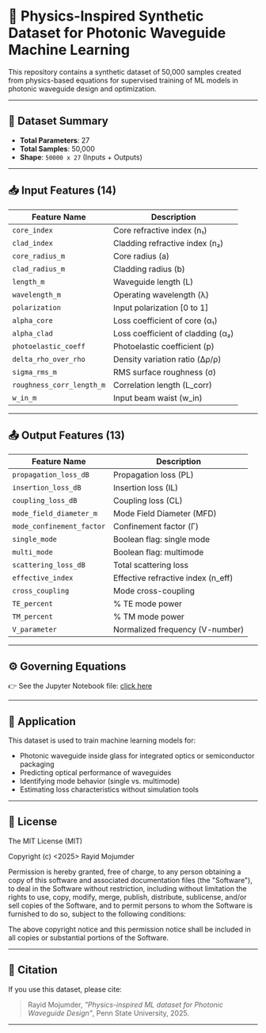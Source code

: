# 📡 Physics-Inspired Synthetic Dataset for Photonic Waveguide Machine Learning

This repository contains a synthetic dataset of 50,000 samples created from physics-based equations for supervised training of ML models in photonic waveguide design and optimization.

---

## 📁 Dataset Summary

- **Total Parameters**: 27
- **Total Samples**: 50,000
- **Shape**: `50000 x 27` (Inputs + Outputs)

---

## 📥 Input Features (14)

| Feature Name            | Description                          |
|------------------------|--------------------------------------|
| `core_index`           | Core refractive index (n₁)           |
| `clad_index`           | Cladding refractive index (n₂)       |
| `core_radius_m`        | Core radius (a)                      |
| `clad_radius_m`        | Cladding radius (b)                  |
| `length_m`             | Waveguide length (L)                 |
| `wavelength_m`         | Operating wavelength (λ)             |
| `polarization`         | Input polarization [0 to 1]          |
| `alpha_core`           | Loss coefficient of core (α₁)        |
| `alpha_clad`           | Loss coefficient of cladding (α₂)    |
| `photoelastic_coeff`   | Photoelastic coefficient (p)         |
| `delta_rho_over_rho`   | Density variation ratio (Δρ/ρ)       |
| `sigma_rms_m`          | RMS surface roughness (σ)            |
| `roughness_corr_length_m` | Correlation length (L_corr)       |
| `w_in_m`               | Input beam waist (w_in)              |

---

## 📤 Output Features (13)

| Feature Name              | Description                             |
|--------------------------|-----------------------------------------|
| `propagation_loss_dB`    | Propagation loss (PL)                   |
| `insertion_loss_dB`      | Insertion loss (IL)                     |
| `coupling_loss_dB`       | Coupling loss (CL)                      |
| `mode_field_diameter_m`  | Mode Field Diameter (MFD)               |
| `mode_confinement_factor`| Confinement factor (Γ)                 |
| `single_mode`            | Boolean flag: single mode               |
| `multi_mode`             | Boolean flag: multimode                 |
| `scattering_loss_dB`     | Total scattering loss                   |
| `effective_index`        | Effective refractive index (n_eff)      |
| `cross_coupling`         | Mode cross-coupling                     |
| `TE_percent`             | % TE mode power                         |
| `TM_percent`             | % TM mode power                         |
| `V_parameter`            | Normalized frequency (V-number)         |

---

## ⚙️ Governing Equations
👉 See the Jupyter Notebook file: [click here](https://github.com/rayid-mojumder/Physics-inspired-ML-dataset-for-Photonic-Waveguide-Design/blob/main/data/Governing_Physics_Equations.ipynb)

---


## 🧠 Application

This dataset is used to train machine learning models for:
- Photonic waveguide inside glass for integrated optics or semiconductor packaging 
- Predicting optical performance of waveguides
- Identifying mode behavior (single vs. multimode)
- Estimating loss characteristics without simulation tools

---

## 📜 License

The MIT License (MIT)

Copyright (c) <2025> Rayid Mojumder

Permission is hereby granted, free of charge, to any person obtaining a copy
of this software and associated documentation files (the "Software"), to deal
in the Software without restriction, including without limitation the rights
to use, copy, modify, merge, publish, distribute, sublicense, and/or sell
copies of the Software, and to permit persons to whom the Software is
furnished to do so, subject to the following conditions:

The above copyright notice and this permission notice shall be included in
all copies or substantial portions of the Software.

---

## 🤝 Citation

If you use this dataset, please cite:

> Rayid Mojumder, *"Physics-inspired ML dataset for Photonic Waveguide Design"*, Penn State University, 2025.

---

